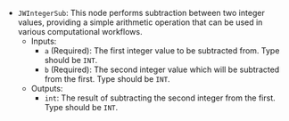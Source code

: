 - `JWIntegerSub`: This node performs subtraction between two integer values, providing a simple arithmetic operation that can be used in various computational workflows.
    - Inputs:
        - `a` (Required): The first integer value to be subtracted from. Type should be `INT`.
        - `b` (Required): The second integer value which will be subtracted from the first. Type should be `INT`.
    - Outputs:
        - `int`: The result of subtracting the second integer from the first. Type should be `INT`.
